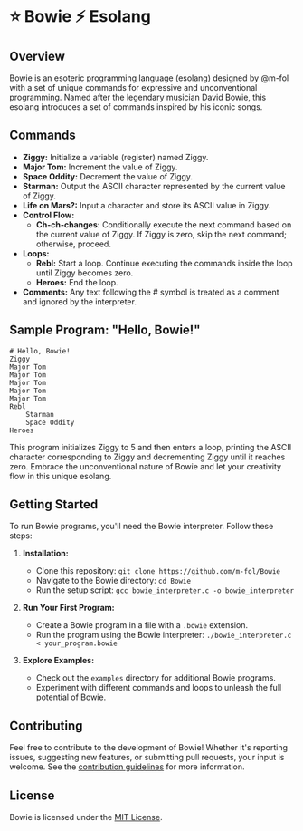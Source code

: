 # ⭐ Bowie ⚡ Esolang 

## Overview

Bowie is an esoteric programming language (esolang) designed by @m-fol with a set of unique commands for expressive and unconventional programming. Named after the legendary musician David Bowie, this esolang introduces a set of commands inspired by his iconic songs.

## Commands

- **Ziggy:** Initialize a variable (register) named Ziggy.
- **Major Tom:** Increment the value of Ziggy.
- **Space Oddity:** Decrement the value of Ziggy.
- **Starman:** Output the ASCII character represented by the current value of Ziggy.
- **Life on Mars?:** Input a character and store its ASCII value in Ziggy.
- **Control Flow:**
  - **Ch-ch-changes:** Conditionally execute the next command based on the current value of Ziggy. If Ziggy is zero, skip the next command; otherwise, proceed.
- **Loops:**
  - **Rebl:** Start a loop. Continue executing the commands inside the loop until Ziggy becomes zero.
  - **Heroes:** End the loop.
- **Comments:** Any text following the # symbol is treated as a comment and ignored by the interpreter.

## Sample Program: "Hello, Bowie!"

```bowie
# Hello, Bowie!
Ziggy
Major Tom
Major Tom
Major Tom
Major Tom
Major Tom
Rebl
    Starman
    Space Oddity
Heroes
```

This program initializes Ziggy to 5 and then enters a loop, printing the ASCII character corresponding to Ziggy and decrementing Ziggy until it reaches zero. Embrace the unconventional nature of Bowie and let your creativity flow in this unique esolang.

## Getting Started

To run Bowie programs, you'll need the Bowie interpreter. Follow these steps:

1. **Installation:**
   - Clone this repository: `git clone https://github.com/m-fol/Bowie`
   - Navigate to the Bowie directory: `cd Bowie`
   - Run the setup script: `gcc bowie_interpreter.c -o bowie_interpreter`

2. **Run Your First Program:**
   - Create a Bowie program in a file with a `.bowie` extension.
   - Run the program using the Bowie interpreter: `./bowie_interpreter.c < your_program.bowie`

3. **Explore Examples:**
   - Check out the `examples` directory for additional Bowie programs.
   - Experiment with different commands and loops to unleash the full potential of Bowie.

## Contributing

Feel free to contribute to the development of Bowie! Whether it's reporting issues, suggesting new features, or submitting pull requests, your input is welcome. See the [contribution guidelines](CONTRIBUTING.md) for more information.

## License

Bowie is licensed under the [MIT License](LICENSE).
